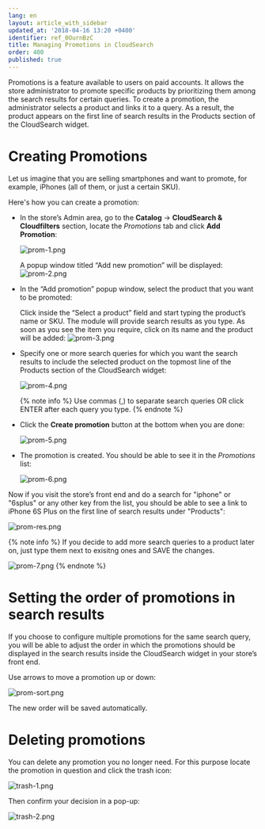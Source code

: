 ```yaml
---
lang: en
layout: article_with_sidebar
updated_at: '2018-04-16 13:20 +0400'
identifier: ref_0OurnBzC
title: Managing Promotions in CloudSearch
order: 400
published: true
---
```

Promotions is a feature available to users on paid accounts. It allows the store administrator to promote specific products by prioritizing them among the search results for certain queries. To create a promotion, the administrator selects a product and links it to a query. As a result, the product appears on the first line of search results in the Products section of the CloudSearch widget.

# Creating Promotions

Let us imagine that you are selling smartphones and want to promote, for example, iPhones (all of them, or just a certain SKU). 

Here's how you can create a promotion:

* In the store’s Admin area, go to the **Catalog** -> **CloudSearch & Cloudfilters** section, locate the _Promotions_ tab and click **Add Promotion**:
  
  ![prom-1.png]({{site.baseurl}}/attachments/ref_0OurnBzC/prom-1.png)
  
  A popup window titled “Add new promotion” will be displayed:
  ![prom-2.png]({{site.baseurl}}/attachments/ref_0OurnBzC/prom-2.png)
  
  
* In the “Add promotion” popup window, select the product that you want to be promoted:
  
  Click inside the “Select a product” field and start typing the product’s name or SKU. The module will provide search results as you type. As soon as you see the item you require, click on its name and the product will be added:
  ![prom-3.png]({{site.baseurl}}/attachments/ref_0OurnBzC/prom-3.png)
  
  
* Specify one or more search queries for which you want the search results to include the selected product on the topmost line of the Products section of the CloudSearch widget:
  
  ![prom-4.png]({{site.baseurl}}/attachments/ref_0OurnBzC/prom-4.png)
  
  {% note info %}
  Use commas (,) to separate search queries OR click ENTER after each query you type.
  {% endnote %}

  
* Click the **Create promotion** button at the bottom when you are done:
  
  ![prom-5.png]({{site.baseurl}}/attachments/ref_0OurnBzC/prom-5.png)


* The promotion is created. You should be able to see it in the _Promotions_ list:
  
  ![prom-6.png]({{site.baseurl}}/attachments/ref_0OurnBzC/prom-6.png)

Now if you visit the store’s front end and do a search for "iphone" or "6splus" or any other key from the list, you should be able to see a link to iPhone 6S Plus on the first line of search results under "Products":

![prom-res.png]({{site.baseurl}}/attachments/ref_0OurnBzC/prom-res.png)

{% note info %}
If you decide to add more search queries to a product later on, just type them next to exisitng ones and SAVE the changes.

![prom-7.png]({{site.baseurl}}/attachments/ref_0OurnBzC/prom-7.png)
{% endnote %}


# Setting the order of promotions in search results

If you choose to configure multiple promotions for the same search query, you will be able to adjust the order in which the promotions should be displayed in the search results inside the CloudSearch widget in your store’s front end. 

Use arrows to move a promotion up or down:

![prom-sort.png]({{site.baseurl}}/attachments/ref_0OurnBzC/prom-sort.png)

The new order will be saved automatically.

# Deleting promotions

You can delete any promotion you no longer need. 
For this purpose locate the promotion in question and click the trash icon:

![trash-1.png]({{site.baseurl}}/attachments/ref_0OurnBzC/trash-1.png)

Then confirm your decision in a pop-up:

![trash-2.png]({{site.baseurl}}/attachments/ref_0OurnBzC/trash-2.png)
